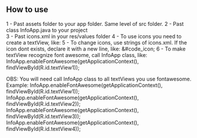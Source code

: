 ## How to use

1 - Past assets folder to your app folder. Same level of src folder.
2 - Past class InfoApp.java to your project  
3 - Past icons.xml in your res/values folder
4 - To use icons you need to create a textView, like: 
  <TextView
      android:id="@+id/textView1"
      android:layout_width="match_parent"
      android:layout_height="wrap_content"
      android:text="@string/fa_icon_calendar" />
5 - To change icons, use strings of icons.xml. If the icon dont exists, declare it with a new line, like: 
  <string name="name_icon" translatable="false">&#code_icon;</string>
6 - To make textView recognize font awesome, call InfoApp class, like: 
  InfoApp.enableFontAwesome(getApplicationContext(), findViewById(R.id.textView1));

OBS: You will need call InfoApp class to all textViews you use fontawesome. Example: 
  InfoApp.enableFontAwesome(getApplicationContext(), findViewById(R.id.textView1));
  InfoApp.enableFontAwesome(getApplicationContext(), findViewById(R.id.textView2));
  InfoApp.enableFontAwesome(getApplicationContext(), findViewById(R.id.textView3));
  InfoApp.enableFontAwesome(getApplicationContext(), findViewById(R.id.textView4));
